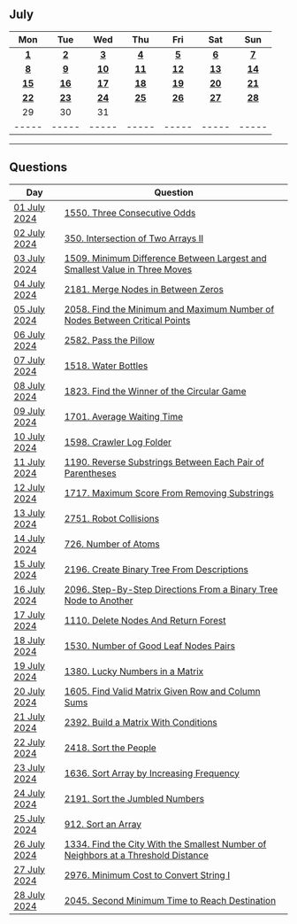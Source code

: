 July
---
| Mon | Tue | Wed | Thu | Fri | Sat | Sun |
| :---: | :---: | :---: | :---: | :---: | :---: | :---: |
| [**1**](01) | [**2**](02) | [**3**](03) | [**4**](04) | [**5**](05) | [**6**](06) | [**7**](07) |
| [**8**](08) | [**9**](09) | [**10**](10) | [**11**](11) | [**12**](12) | [**13**](13) | [**14**](14) |
| [**15**](15) | [**16**](16) | [**17**](17) | [**18**](18) | [**19**](19) | [**20**](20) | [**21**](21) |
| [**22**](22) | [**23**](23) | [**24**](24) | [**25**](25) | [**26**](26) | [**27**](27) | [**28**](28) |
| 29  | 30  | 31  |     |     |     |     |
| ----- | ----- | ----- | ----- | ----- | ----- | ----- |

---

Questions
---
| Day | Question |
| --- | --- |
| [01 July 2024](01) | [1550. Three Consecutive Odds](https://leetcode.com/problems/three-consecutive-odds) |
| [02 July 2024](02) | [350. Intersection of Two Arrays II](https://leetcode.com/problems/intersection-of-two-arrays-ii) |
| [03 July 2024](03) | [1509. Minimum Difference Between Largest and Smallest Value in Three Moves](https://leetcode.com/problems/minimum-difference-between-largest-and-smallest-value-in-three-moves) |
| [04 July 2024](04) | [2181. Merge Nodes in Between Zeros](https://leetcode.com/problems/merge-nodes-in-between-zeros) |
| [05 July 2024](05) | [2058. Find the Minimum and Maximum Number of Nodes Between Critical Points](https://leetcode.com/problems/find-the-minimum-and-maximum-number-of-nodes-between-critical-points) |
| [06 July 2024](06) | [2582. Pass the Pillow](https://leetcode.com/problems/pass-the-pillow) |
| [07 July 2024](07) | [1518. Water Bottles](https://leetcode.com/problems/water-bottles) |
| [08 July 2024](08) | [1823. Find the Winner of the Circular Game](https://leetcode.com/problems/find-the-winner-of-the-circular-game) |
| [09 July 2024](09) | [1701. Average Waiting Time](https://leetcode.com/problems/average-waiting-time) |
| [10 July 2024](10) | [1598. Crawler Log Folder](https://leetcode.com/problems/crawler-log-folder) |
| [11 July 2024](11) | [1190. Reverse Substrings Between Each Pair of Parentheses](https://leetcode.com/problems/reverse-substrings-between-each-pair-of-parentheses) |
| [12 July 2024](12) | [1717. Maximum Score From Removing Substrings](https://leetcode.com/problems/maximum-score-from-removing-substrings) |
| [13 July 2024](13) | [2751. Robot Collisions](https://leetcode.com/problems/robot-collisions) |
| [14 July 2024](14) | [726. Number of Atoms](https://leetcode.com/problems/number-of-atoms) |
| [15 July 2024](15) | [2196. Create Binary Tree From Descriptions](https://leetcode.com/problems/create-binary-tree-from-descriptions) |
| [16 July 2024](16) | [2096. Step-By-Step Directions From a Binary Tree Node to Another](https://leetcode.com/problems/step-by-step-directions-from-a-binary-tree-node-to-another) |
| [17 July 2024](17) | [1110. Delete Nodes And Return Forest](https://leetcode.com/problems/delete-nodes-and-return-forest) |
| [18 July 2024](18) | [1530. Number of Good Leaf Nodes Pairs](https://leetcode.com/problems/number-of-good-leaf-nodes-pairs) |
| [19 July 2024](19) | [1380. Lucky Numbers in a Matrix](https://leetcode.com/problems/lucky-numbers-in-a-matrix) |
| [20 July 2024](20) | [1605. Find Valid Matrix Given Row and Column Sums](https://leetcode.com/problems/find-valid-matrix-given-row-and-column-sums) |
| [21 July 2024](21) | [2392. Build a Matrix With Conditions](https://leetcode.com/problems/build-a-matrix-with-conditions) |
| [22 July 2024](22) | [2418. Sort the People](https://leetcode.com/problems/sort-the-people) |
| [23 July 2024](23) | [1636. Sort Array by Increasing Frequency](https://leetcode.com/problems/sort-array-by-increasing-frequency) |
| [24 July 2024](24) | [2191. Sort the Jumbled Numbers](https://leetcode.com/problems/sort-the-jumbled-numbers) |
| [25 July 2024](25) | [912. Sort an Array](https://leetcode.com/problems/sort-an-array) |
| [26 July 2024](26) | [1334. Find the City With the Smallest Number of Neighbors at a Threshold Distance](https://leetcode.com/problems/find-the-city-with-the-smallest-number-of-neighbors-at-a-threshold-distance) |
| [27 July 2024](27) | [2976. Minimum Cost to Convert String I](https://leetcode.com/problems/minimum-cost-to-convert-string-i) |
| [28 July 2024](28) | [2045. Second Minimum Time to Reach Destination](https://leetcode.com/problems/second-minimum-time-to-reach-destination) |

